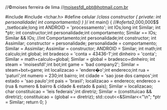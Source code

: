 //©moises ferreira de lima
//moisesfdl_pbt@hotmail.com.br


#include <iostream>
#include <tchar.h>
#define  celular
/*class constructor
{
private:
	int personalidade(
		int comportamento()
	)
}*/
int main()
{
//#$oferta$2,000,000$$
	_tsetlocale;long int ANDROID = 'processamento';
		int IOs;long int Similar;
		int *ptr;
		int constructor;int personalidade;int comportamento;
		Similar == IOs;
		Similar && IOs;
		//int Comportamento;int personalidade;int constructor;
		int Assimilar; 
		constructor = personalidade;
		personalidade = comportamento;
		Similar = Assimilar;
		Assimilar = constructor;
		ANDROID = Similar;
		int math;int calculo;int global;
		int bradesco = 'conta = 43436-1';int dinheiro = 'conta';
		Similar = math+calculo+global;
		Similar = global = bradesco+dinheiro;
		int steam = 'moisesfdl';int bot;int game = 'bad company2';
		Similar = steam+bot+game;
		int localizacao = 'endere�o';int endereco;int rua = 'paturi';int numero = 230;int bairro;
		int cidade = 'sao jose dos campos';int estado = 'sao paulo';int pais = 'brasil';
		localizacao = endereco;
		endereco = (rua & numero & bairro & cidade & estado & pais);
		Similar = localizacao;
		char constituicao = 'leis federais';int diretriz;
		Similar = (constituicao && diretriz);
		constituicao = (global == diretriz);
		std::cout<<&Similar<<"\n";
		*ptr = Similar;
		return 0;
}




	
	
	
	
	
	
	
	
	
	
	
	
	
	
	

